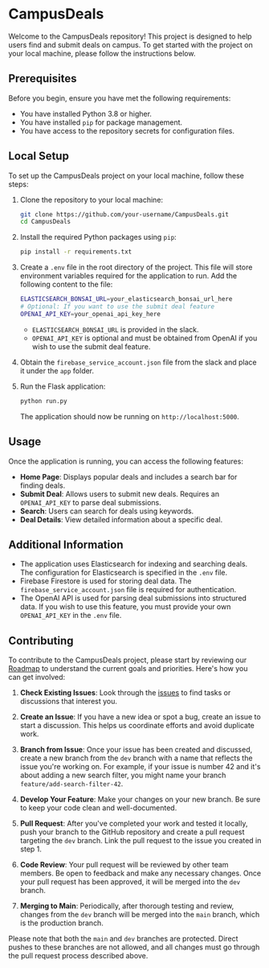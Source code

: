 # CampusDeals

Welcome to the CampusDeals repository! This project is designed to help users find and submit deals on campus. To get started with the project on your local machine, please follow the instructions below.

## Prerequisites

Before you begin, ensure you have met the following requirements:
- You have installed Python 3.8 or higher.
- You have installed `pip` for package management.
- You have access to the repository secrets for configuration files.

## Local Setup

To set up the CampusDeals project on your local machine, follow these steps:

1. Clone the repository to your local machine:
   ```sh
   git clone https://github.com/your-username/CampusDeals.git
   cd CampusDeals
   ```

2. Install the required Python packages using `pip`:
   ```sh
   pip install -r requirements.txt
   ```

3. Create a `.env` file in the root directory of the project. This file will store environment variables required for the application to run. Add the following content to the file:
   ```sh
   ELASTICSEARCH_BONSAI_URL=your_elasticsearch_bonsai_url_here
   # Optional: If you want to use the submit deal feature
   OPENAI_API_KEY=your_openai_api_key_here
   ```

   - `ELASTICSEARCH_BONSAI_URL` is provided in the slack.
   - `OPENAI_API_KEY` is optional and must be obtained from OpenAI if you wish to use the submit deal feature.

4. Obtain the `firebase_service_account.json` file from the slack and place it under the `app` folder.

5. Run the Flask application:
   ```sh
   python run.py
   ```

   The application should now be running on `http://localhost:5000`.

## Usage

Once the application is running, you can access the following features:

- **Home Page**: Displays popular deals and includes a search bar for finding deals.
- **Submit Deal**: Allows users to submit new deals. Requires an `OPENAI_API_KEY` to parse deal submissions.
- **Search**: Users can search for deals using keywords.
- **Deal Details**: View detailed information about a specific deal.

## Additional Information

- The application uses Elasticsearch for indexing and searching deals. The configuration for Elasticsearch is specified in the `.env` file.
- Firebase Firestore is used for storing deal data. The `firebase_service_account.json` file is required for authentication.
- The OpenAI API is used for parsing deal submissions into structured data. If you wish to use this feature, you must provide your own `OPENAI_API_KEY` in the `.env` file.

## Contributing

To contribute to the CampusDeals project, please start by reviewing our [Roadmap](ROADMAP.md) to understand the current goals and priorities. Here's how you can get involved:

1. **Check Existing Issues**: Look through the [issues](https://github.com/your-username/CampusDeals/issues) to find tasks or discussions that interest you.

2. **Create an Issue**: If you have a new idea or spot a bug, create an issue to start a discussion. This helps us coordinate efforts and avoid duplicate work.

3. **Branch from Issue**: Once your issue has been created and discussed, create a new branch from the `dev` branch with a name that reflects the issue you're working on. For example, if your issue is number 42 and it's about adding a new search filter, you might name your branch `feature/add-search-filter-42`.

4. **Develop Your Feature**: Make your changes on your new branch. Be sure to keep your code clean and well-documented.

5. **Pull Request**: After you've completed your work and tested it locally, push your branch to the GitHub repository and create a pull request targeting the `dev` branch. Link the pull request to the issue you created in step 1.

6. **Code Review**: Your pull request will be reviewed by other team members. Be open to feedback and make any necessary changes. Once your pull request has been approved, it will be merged into the `dev` branch.

7. **Merging to Main**: Periodically, after thorough testing and review, changes from the `dev` branch will be merged into the `main` branch, which is the production branch.

Please note that both the `main` and `dev` branches are protected. Direct pushes to these branches are not allowed, and all changes must go through the pull request process described above.
